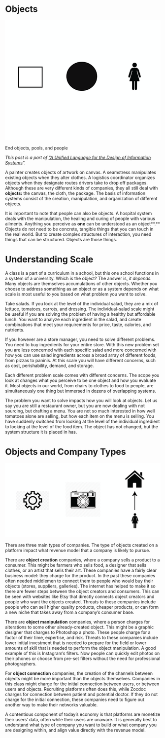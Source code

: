 ﻿---
author: Rachel Jaffe
date: Jun 10, 2019
source: https://rachelaliana.medium.com/a-pattern-language-objects-5c5aa865f2ec

---

# Objects

![](images/XCrK4xUfMuSGPidl9Q0xow.png)

End objects, pools, and people

_This post is a part of_ [_“A Unified Language for the Design of Information Systems_](a-unified-language-for-the-design-of-information-systems.md)_”._

A painter creates objects of artwork on canvas. A seamstress manipulates existing objects when they alter clothes. A logistics coordinator organizes objects when they designate routes drivers take to drop off packages. Although these are very different kinds of companies, they all still deal with  **objects:**  the canvas, the cloth, the package. ​The basis of information systems consist of the creation, manipulation, and organization of different objects.

It is important to note that people can also be objects. A hospital system deals with the manipulation, the healing and curing of people with various ailments. Anything you perceive as  **one** can be understood as an object**.** Objects do not need to be concrete, tangible things that you can touch in the real world. But to create complex structures of interaction, you need things that can be structured. Objects are those things.

# Understanding Scale

A class is a part of a curriculum in a school, but this one school functions in a system of a university. Which is the object? The answer is,  _it depends._  Many objects are themselves accumulations of other objects. Whether you choose to address something as an object or as a system depends on what scale is most useful to you based on what problem you want to solve.

Take salads. If you look at the level of the individual salad, they are a mix of lettuce, tomatoes, carrots, and dressing. The individual-salad scale might be useful if you are solving the problem of having a healthy but affordable lunch. You want to analyze each ingredient in the salad, and create combinations that meet your requirements for price, taste, calories, and nutrients.

If you however are a store manager, you need to solve different problems. You need to buy ingredients for your entire store. With this new problem set you are less concerned with each specific salad and more concerned with how you can use salad ingredients across a broad array of different foods, from pizzas to paninis. At this scale you will have different concerns, such as cost, perishability, demand, and storage.

Each different problem scale comes with different concerns. The scope you look at changes what you perceive to be one object and how you evaluate it. Most objects in our world, from chairs to clothes to food to people, are simultaneously one thing but immersed in dozens of overlapping systems.

The problem you want to solve impacts how you will look at objects. Let us say you are still a restaurant owner, but you are now dealing with not sourcing, but drafting a menu. You are not so much interested in how well tomatoes alone are selling, but how each item on the menu is selling. You have suddenly switched from looking at the level of the individual ingredient to looking at the level of the food item. The object has not changed, but the system structure it is placed in has.

# Objects and Company Types

![](images/eAuor3l8CBP2w7yn4-AXsQ.png)

There are three main types of companies. The type of objects created on a platform impact what revenue model that a company is likely to pursue.

There are  **object creation** companies, where a company sells a product to a consumer. This might be farmers who sells food, a designer that sells clothes, or an artist that sells their art. These companies have a fairly clear business model: they charge for the product. In the past these companies often needed middlemen to connect them to people who would buy their objects (stores, suppliers, galleries). The internet has helped to make it so there are fewer steps between the object creators and consumers. This can be seen with websites like Etsy that directly connects object creators and people who want the objects created. Threats to these companies include people who can sell higher quality products, cheaper products, or can form a new niche that takes away from a company’s consumer base.

There are  **object manipulation**  companies, where a person charges for alterations to some other already-created object. This might be a graphic designer that charges to Photoshop a photo. These people charge for a factor of their time, expertise, and risk. Threats to these companies include lower initial investment that is needed to prepare for the field or lower amounts of skill that is needed to perform the object manipulation. A good example of this is Instagram’s filters. Now people can quickly edit photos on their phones or choose from pre-set filters without the need for professional photographers.

For  **object connection**  companies, the creation of the channels between objects might be more important than the objects themselves. Companies in this class might charge for the initial connection between users, or between users and objects. Recruiting platforms often does this, while Zocdoc charges for connection between patient and potential doctor. If they do not charge for the initial connection, these companies need to figure out another way to make their networks valuable.

A contentious component of today’s economy is that platforms are monetize their users’ data, often while their users are unaware. It is generally best to understand what type of company you want to build or what company you are designing within, and align value directly with the revenue model.
